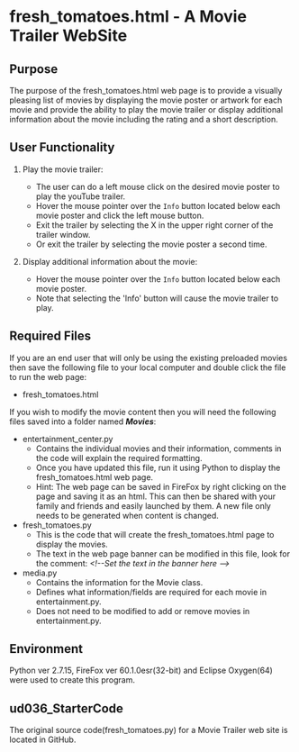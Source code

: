 # fresh_tomatoes.html - A Movie Trailer WebSite

## Purpose

The purpose of the fresh_tomatoes.html web page is to provide a visually 
pleasing list of movies by displaying the movie poster or artwork for each 
movie and provide the ability to play the movie trailer or display additional
 information about the movie including the rating and a short description. 

## User Functionality

1) Play the movie trailer:
	 
	- The user can do a left mouse click on the desired movie 
	poster to play the youTube trailer.
	- Hover the mouse pointer over the `Info` button located 
	below each movie poster and click the left mouse button.
	- Exit the trailer by selecting the X in the upper right 
	corner of the trailer window.
	- Or exit the trailer by selecting the movie poster a 
	second time. 
	
2) Display additional information about the movie:
	
	- Hover the mouse pointer over the `Info` button located
	 below each movie poster.
	- Note that selecting the 'Info' button will cause the 
	movie trailer to play.
	
## Required Files

If you are an end user that will only be using the existing preloaded movies 
then save the following file to your local computer and double click the file
 to run the web page:
- fresh_tomatoes.html

If you wish to modify the movie content then you will need the following files
 saved into a folder named _**Movies**_:
- entertainment_center.py
	- Contains the individual movies and their information, comments in the 
	code will explain the required formatting.
	- Once you have updated this file, run it using Python to display the 
	fresh_tomatoes.html web page.
	- Hint: The web page can be saved in FireFox by right clicking on the page
	 and saving it as an html. This can then be shared with your family and
	  friends and easily launched by them. A new file only needs to be 
	  generated when content is changed.
- fresh_tomatoes.py
	- This is the code that will create the fresh_tomatoes.html page to display
	 the movies. 
	- The text in the web page banner can be modified in this file, look for 
	the comment: _\<!--Set the text in the banner here -->_
- media.py
	- Contains the information for the Movie class.
	- Defines what information/fields are required for each movie in 
	entertainment.py.
	- Does not need to be modified to add or remove movies in entertainment.py.

## Environment
Python ver 2.7.15, FireFox ver 60.1.0esr(32-bit) and Eclipse Oxygen(64) were
 used to create this program.

## ud036_StarterCode
The original source code(fresh_tomatoes.py) for a Movie Trailer web site is
 located in GitHub. 
